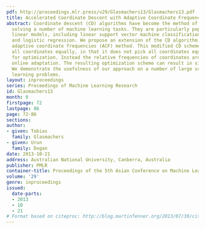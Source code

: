 ```yaml
---
pdf: http://proceedings.mlr.press/v29/Glasmachers13/Glasmachers13.pdf
title: Accelerated Coordinate Descent with Adaptive Coordinate Frequencies
abstract: Coordinate descent (CD) algorithms have become the method of choice for
  solving a number of machine learning tasks. They are particularly popular for training
  linear models, including linear support vector machine classification, LASSO regression,
  and logistic regression. We propose an extension of the CD algorithm, called the
  adaptive coordinate frequencies (ACF) method. This modified CD scheme does not treat
  all coordinates equally, in that it does not pick all coordinates equally often
  for optimization. Instead the relative frequencies of coordinates are subject to
  online adaptation. The resulting optimization scheme can result in significant speed-ups.
  We demonstrate the usefulness of our approach on a number of large scale machine
  learning problems.
layout: inproceedings
series: Proceedings of Machine Learning Research
id: Glasmachers13
month: 0
firstpage: 72
lastpage: 86
page: 72-86
sections: 
author:
- given: Tobias
  family: Glasmachers
- given: Urun
  family: Dogan
date: 2013-10-21
address: Australian National University, Canberra, Australia
publisher: PMLR
container-title: Proceedings of the 5th Asian Conference on Machine Learning
volume: '29'
genre: inproceedings
issued:
  date-parts:
  - 2013
  - 10
  - 21
# Format based on citeproc: http://blog.martinfenner.org/2013/07/30/citeproc-yaml-for-bibliographies/
---
```

